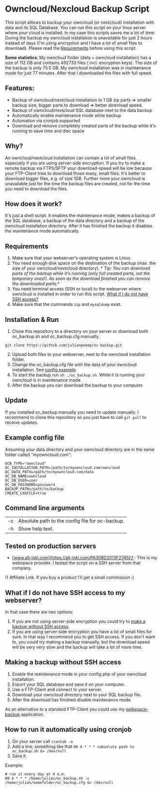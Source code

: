 # Owncloud/Nexcloud Backup Script

This script alllows to backup your owncloud (or nextcloud) installation with data and its SQL Database. You can run this
script
on your linux server where your cloud is installed. In my case this scripts saves me a lot of time: During the backup my
owncloud installation is unavailable for just 2 hours instead of days (I'm using encryption and I have a lot of small
files to download). Please read the [Requirements](https://github.com/julianpoemp/oc-backup#requirements) before using
this script.

**Some statistics**: My owncloud folder (data + owncloud installation) has a size of 112 GB and contains 492733 files (
incl. encryption keys). The size of the backup is only 75.5 GB. My owncloud installation was in maintenance mode for
just 77 minutes. After that I downloaded the files with full speed.

## Features:

- Backup of owncloud/nextcloud installation to 1 GB zip parts => smaller backup size, bigger parts to download => better
  download speed.
- Backup of owncloud/nextcloud SQL database next to the data backup
- Automatically enable maintenance mode while backup
- Automation via cronjob supported
- Download and remove completely created parts of the backup while it's running to save time and disc space

## Why?

An owncloud/nextcloud installation can contain a lot of small files, especially if you are using server-side encryption.
If you try to
make a remote backup via FTPS/SFTP your download-speed will be low because your FTP-Client tries to download those many,
small
files. It's better to download bigger files, e.g. of size 1GB. Further more your owncloud is unavailable just for the
time the backup files are created, not for the time you need to download the files.

## How does it work?

It's just a shell script. It enables the maintenance mode, makes a backup of the SQL database, a backup of the data
directory and a backup of the owncloud installation directory. After it has finished the backup it disables the
maintenance mode automatically.

## Requirements

1. Make sure that your webserver's operating system is Linux.
2. You need enough disk space on the destination of the backup (max. the size of your owncloud/nextcloud directory). *
   *Tip: You can download parts of the backup while it's running (only full created parts, not the temporary ones!). As
   soon as the download finished you can remove the downloaded parts.**
3. You need terminal access (SSH or local) to the webserver where owncloud is installed in order to run this
   script. [What if I do not have SSH access?](#what-if-i-do-not-have-access-to-my-webserver)
4. Make sure that the commands `zip` and `mysqldump` exist.

## Installation & Run

1. Clone this repository to a directory on your server or download both oc_backup.sh and oc_backup.cfg manually.

````shell
git clone https://github.com/julianpoemp/oc-backup.git
````

2. Upload both files to your webserver, next to the owncloud installation folder.
2. Change the oc_backup.cfg file with the data of your owncloud installation.
   See [config example](#example-config-file).
3. To start the backup run `sh ./oc_backup.sh`. While it is running your owncloud is in maintenance mode.
4. After the backup you can download the backup to your computer.

## Update

If you installed oc_backup manually you need to update manually. I recommend to clone this repository so you just have
to call `git pull` to receive updates.

## Example config file

Assuming your data directory and your owncloud directory are in the same folder called "myowncloud.com":

````
OCB_TYPE="owncloud"
OC_INSTALLATION_PATH=/path/to/myowncloud.com/owncloud
OC_DATA_PATH=/path/to/myowncloud.com/data
OC_DB_NAME=owncloud
OC_DB_USER=user
OC_DB_PASSWORD=password
BACKUP_PATH=/path/to/backup
CREATE_LOGFILE=true
````

## Command line arguments

<table>
  <tbody>
    <tr>
      <td>
        -c
      </td>
      <td>
        Absolute path to the config file for oc-backup.
      </td>
    </tr>
     <tr>
      <td>
        -h
      </td>
      <td>
        Show help text.
      </td>
    </tr>
  </tbody>
</table>

## Tested on production servers

- [www.all-inkl.com](https://all-inkl.com/PA308D2013F2745)\1 : This is my webspace provider. I tested the script on a
  SSH server from that company.

\1 Affiliate Link. If you buy a product I'll get a small commission :)

## What if I do not have SSH access to my webserver?

In that case there are two options:

1) If you are not using server-side encryption you could try
   to [make a backup without SSH access](#making-a-backup-without-ssh-access).
2) If you are using server-side encryption you have a lot of small files for sure. In that way I recommend you to get
   SSH access. If you don't want to, you could try making a backup manually, but the download speed will be very very
   slow and the backup will take a lot of more time.

## Making a backup without SSH access

1. Enable the maintenance mode in your config.php of your owncloud installation.
2. Export your SQL database and save it on your computer.
3. Use a FTP-Client and connect to your server.
4. Download your owncloud directory next to your SQL backup file.
5. After the download has finished disable maintenance mode.

As an alternative to a standard FTP-Client you could use
my [webspace-backup](https://github.com/julianpoemp/webspace-backup) application.

## How to run it automatically using cronjob

1. On your server call `crontab -e`
2. Add a line, something like that ````00 4 * * * <absolute path to oc_backup.sh &> /dev/null````
3. Save it.

Example:

````
# run it every day at 4 a.m.
00 4 * * * /home/julian/oc_backup.sh -c /home/julian/somefolder/oc_backup.cfg &> /dev/null
````
